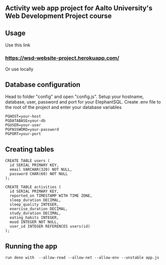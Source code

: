 ## Activity web app project for Aalto University's Web Development Project course

## Usage

Use this link

### https://wsd-website-project.herokuapp.com/

Or use locally

Database configuration
------------------------

Head to folder "config" and open "config.js".
Setup your hostname, database, user, password and port for your ElephantSQL.
Create .env file to the root of the project and enter your database variables

```
PGHOST=your-host
PGDATABASE=your-db
PGUSER=your-user
PGPASSWORD=your-password
PGPORT=your-port
```



Creating tables
---------------
```
CREATE TABLE users (
  id SERIAL PRIMARY KEY,
  email VARCHAR(320) NOT NULL,
  password CHAR(60) NOT NULL
);
```
```
CREATE TABLE activities (
  id SERIAL PRIMARY KEY,
  reported_on TIMESTAMP WITH TIME ZONE,
  sleep_duration DECIMAL,
  sleep_quality INTEGER,
  exercise_duration DECIMAL,
  study_duration DECIMAL,
  eating_habits INTEGER,
  mood INTEGER NOT NULL,
  user_id INTEGER REFERENCES users(id)
);
```


Running the app
----------------
```
run deno with  --allow-read --allow-net --allow-env --unstable app.js
```
